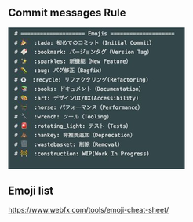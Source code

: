## Commit messages Rule

![commit_message](./img/commit_message.jpg)

## Emoji list

https://www.webfx.com/tools/emoji-cheat-sheet/
